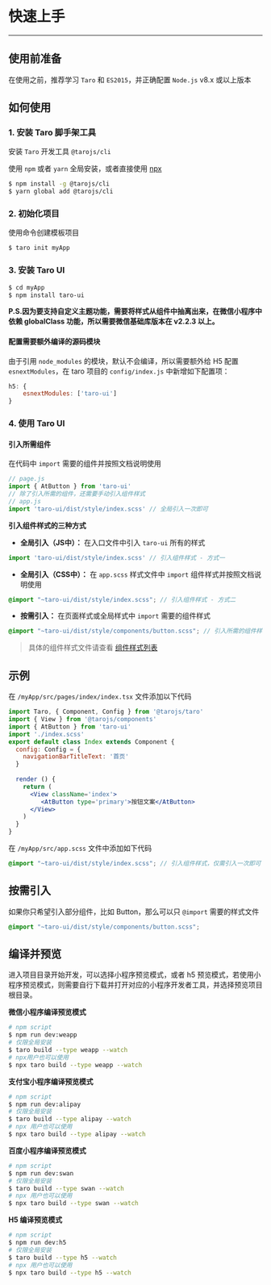 # 快速上手

------

## 使用前准备

在使用之前，推荐学习 `Taro` 和 `ES2015`，并正确配置 `Node.js` v8.x 或以上版本

## 如何使用

### 1. 安装 Taro 脚手架工具

安装 `Taro` 开发工具 `@tarojs/cli`

使用 `npm` 或者 `yarn` 全局安装，或者直接使用 [npx](https://medium.com/@maybekatz/introducing-npx-an-npm-package-runner-55f7d4bd282b)

```bash
$ npm install -g @tarojs/cli
$ yarn global add @tarojs/cli
```

### 2. 初始化项目

使用命令创建模板项目

```bash
$ taro init myApp
```

### 3. 安装 Taro UI

```bash
$ cd myApp
$ npm install taro-ui
```

**P.S.因为要支持自定义主题功能，需要将样式从组件中抽离出来，在微信小程序中依赖 globalClass 功能，所以需要微信基础库版本在 v2.2.3 以上。**

#### 配置需要额外编译的源码模块

由于引用 `node_modules` 的模块，默认不会编译，所以需要额外给 H5 配置 `esnextModules`，在 taro 项目的 `config/index.js` 中新增如下配置项：

```js
h5: {
    esnextModules: ['taro-ui']
}
```

### 4. 使用 Taro UI

#### 引入所需组件

在代码中 `import` 需要的组件并按照文档说明使用

```js
// page.js
import { AtButton } from 'taro-ui'
// 除了引入所需的组件，还需要手动引入组件样式
// app.js
import 'taro-ui/dist/style/index.scss' // 全局引入一次即可
```

**引入组件样式的三种方式**

- **全局引入（JS中）：** 在入口文件中引入 `taro-ui` 所有的样式

```js
import 'taro-ui/dist/style/index.scss' // 引入组件样式 - 方式一
```

- **全局引入（CSS中）：** 在 `app.scss` 样式文件中 `import` 组件样式并按照文档说明使用

```scss
@import "~taro-ui/dist/style/index.scss"; // 引入组件样式 - 方式二
```

- **按需引入：** 在页面样式或全局样式中 `import` 需要的组件样式

```scss
@import "~taro-ui/dist/style/components/button.scss"; // 引入所需的组件样式 - 方式三
```

> 具体的组件样式文件请查看 [组件样式列表](https://github.com/NervJS/taro-ui/tree/dev/src/style/components)

## 示例

在 `/myApp/src/pages/index/index.tsx` 文件添加以下代码

```jsx
import Taro, { Component, Config } from '@tarojs/taro'
import { View } from '@tarojs/components'
import { AtButton } from 'taro-ui'
import './index.scss'
export default class Index extends Component {
  config: Config = {
    navigationBarTitleText: '首页'
  }
  
  render () {
    return (
      <View className='index'>
         <AtButton type='primary'>按钮文案</AtButton>
      </View>
    )
  }
}
```

在 `/myApp/src/app.scss` 文件中添加如下代码

```scss
@import "~taro-ui/dist/style/index.scss"; // 引入组件样式，仅需引入一次即可
```

## 按需引入

如果你只希望引入部分组件，比如 Button，那么可以只 `@import` 需要的样式文件

```scss
@import "~taro-ui/dist/style/components/button.scss";
```

## 编译并预览

进入项目目录开始开发，可以选择小程序预览模式，或者 h5 预览模式，若使用小程序预览模式，则需要自行下载并打开对应的小程序开发者工具，并选择预览项目根目录。

**微信小程序编译预览模式**

```bash
# npm script
$ npm run dev:weapp
# 仅限全局安装
$ taro build --type weapp --watch
# npx用户也可以使用
$ npx taro build --type weapp --watch
```

**支付宝小程序编译预览模式**

```bash
# npm script
$ npm run dev:alipay
# 仅限全局安装
$ taro build --type alipay --watch
# npx 用户也可以使用
$ npx taro build --type alipay --watch
```

**百度小程序编译预览模式**

```bash
# npm script
$ npm run dev:swan
# 仅限全局安装
$ taro build --type swan --watch
# npx 用户也可以使用
$ npx taro build --type swan --watch
```

**H5 编译预览模式**

```bash
# npm script
$ npm run dev:h5
# 仅限全局安装
$ taro build --type h5 --watch
# npx 用户也可以使用
$ npx taro build --type h5 --watch
```